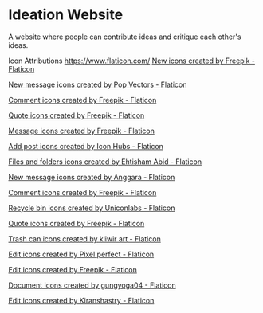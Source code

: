 # Ideation Website

A website where people can contribute ideas and critique each other's ideas.

Icon Attributions
https://www.flaticon.com/
<a href="https://www.flaticon.com/free-icons/new" title="new icons">New icons created by Freepik - Flaticon</a>

<a href="https://www.flaticon.com/free-icons/new-message" title="new message icons">New message icons created by Pop Vectors - Flaticon</a>

<a href="https://www.flaticon.com/free-icons/comment" title="comment icons">Comment icons created by Freepik - Flaticon</a>

<a href="https://www.flaticon.com/free-icons/quote" title="quote icons">Quote icons created by Freepik - Flaticon</a>

<a href="https://www.flaticon.com/free-icons/message" title="message icons">Message icons created by Freepik - Flaticon</a>

<a href="https://www.flaticon.com/free-icons/add-post" title="add post icons">Add post icons created by Icon Hubs - Flaticon</a>

<a href="https://www.flaticon.com/free-icons/files-and-folders" title="files and folders icons">Files and folders icons created by Ehtisham Abid - Flaticon</a>

<a href="https://www.flaticon.com/free-icons/new-message" title="new message icons">New message icons created by Anggara - Flaticon</a>

<a href="https://www.flaticon.com/free-icons/comment" title="comment icons">Comment icons created by Freepik - Flaticon</a>

<a href="https://www.flaticon.com/free-icons/recycle-bin" title="recycle bin icons">Recycle bin icons created by Uniconlabs - Flaticon</a>

<a href="https://www.flaticon.com/free-icons/quote" title="quote icons">Quote icons created by Freepik - Flaticon</a>

<a href="https://www.flaticon.com/free-icons/trash-can" title="trash can icons">Trash can icons created by kliwir art - Flaticon</a>

<a href="https://www.flaticon.com/free-icons/edit" title="edit icons">Edit icons created by Pixel perfect - Flaticon</a>

<a href="https://www.flaticon.com/free-icons/edit" title="edit icons">Edit icons created by Freepik - Flaticon</a>

<a href="https://www.flaticon.com/free-icons/document" title="document icons">Document icons created by gungyoga04 - Flaticon</a>

<a href="https://www.flaticon.com/free-icons/edit" title="edit icons">Edit icons created by Kiranshastry - Flaticon</a>